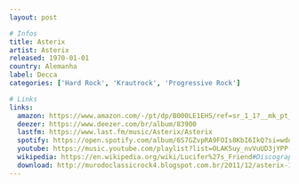 ```yaml
---
layout: post

# Infos
title: Asterix
artist: Asterix
released: 1970-01-01
country: Alemanha
label: Decca
categories: ['Hard Rock', 'Krautrock', 'Progressive Rock']

# Links
links:
  amazon: https://www.amazon.com/-/pt/dp/B000LE1EHS/ref=sr_1_1?__mk_pt_BR=%C3%85M%C3%85%C5%BD%C3%95%C3%91&dchild=1&keywords=B000LE1EHS&qid=1614454047&sr=8-1&tag=kvnol08-20
  deezer: https://www.deezer.com/br/album/83900
  lastfm: https://www.last.fm/music/Asterix/Asterix
  spotify: https://open.spotify.com/album/6S7GZvpRA9FOIs8KbI6IkQ?si=wdqGbWe3T6mX1OmN-bQRtw
  youtube: https://music.youtube.com/playlist?list=OLAK5uy_nvVuUD3jYPP-wF2eHPO6PMkso8i1X077Y
  wikipedia: https://en.wikipedia.org/wiki/Lucifer%27s_Friend#Discography
  download: http://murodoclassicrock4.blogspot.com.br/2011/12/asterix-1970.html
---
```

